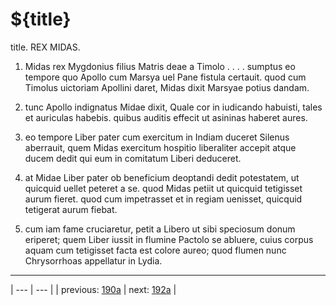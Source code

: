 # ${title}

title. REX MIDAS.



1. Midas rex Mygdonius filius Matris deae a Timolo . . . . sumptus eo tempore quo Apollo cum Marsya uel Pane fistula certauit. quod cum Timolus uictoriam Apollini daret, Midas dixit Marsyae potius dandam.



2. tunc Apollo indignatus Midae dixit, Quale cor in iudicando habuisti, tales et auriculas habebis. quibus auditis effecit ut asininas haberet aures.



3. eo tempore Liber pater cum exercitum in Indiam duceret Silenus aberrauit, quem Midas exercitum hospitio liberaliter accepit atque ducem dedit qui eum in comitatum Liberi deduceret.



4. at Midae Liber pater ob beneficium deoptandi dedit potestatem, ut quicquid uellet peteret a se. quod Midas petiit ut quicquid tetigisset aurum fieret. quod cum impetrasset et in regiam uenisset, quicquid tetigerat aurum fiebat.



5. cum iam fame cruciaretur, petit a Libero ut sibi speciosum donum eriperet; quem Liber iussit in flumine Pactolo se abluere, cuius corpus aquam cum tetigisset facta est colore aureo; quod flumen nunc Chrysorrhoas appellatur in Lydia.



---

| --- | --- |
| previous: [190a](../190a/) | next: [192a](../192a/) |